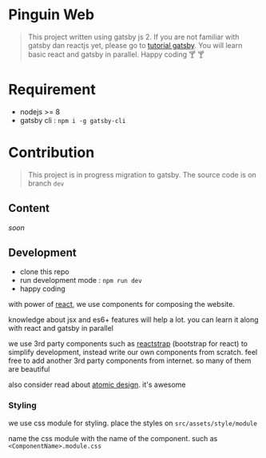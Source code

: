 # Pinguin Web
> This project written using gatsby js 2. If you are not familiar with gatsby dan reactjs yet, please go to [tutorial gatsby](https://www.gatsbyjs.org/). You will learn basic react and gatsby in parallel. Happy coding  :cocktail: :cocktail:

# Requirement
- nodejs >= 8
- gatsby cli : `npm i -g gatsby-cli`

# Contribution
> This project is in progress migration to gatsby. The source code is on branch `dev`

## Content
_soon_

## Development
- clone this repo
- run development mode : `npm run dev`
- happy coding

with power of [react](https://reactjs.org), we use components for composing the website.

knowledge about jsx and es6+ features will help a lot. you can learn it along with react and gatsby in parallel

we use 3rd party components such as [reactstrap](https://reactstrap.github.io) (bootstrap for react) to simplify development, instead write our own components from scratch. feel free to add another 3rd party components from internet. so many of them are beautiful

also consider read about [atomic design](http://bradfrost.com/blog/post/atomic-web-design). it's awesome

### Styling
we use css module for styling. place the styles on `src/assets/style/module`

name the css module with the name of the component. such as `<ComponentName>.module.css`
